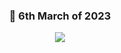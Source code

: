 <div align='center' >

### 🌷 6th March of 2023

![](https://media.tenor.com/gIkUdWaNZCMAAAAd/anime.gif)
</div>


 
